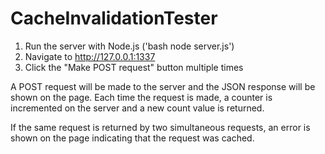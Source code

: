 CacheInvalidationTester
=======================

1. Run the server with Node.js ('bash node server.js')
2. Navigate to http://127.0.0.1:1337
3. Click the "Make POST request" button multiple times

A POST request will be made to the server and the JSON response will be shown on the page. Each time the request is made, a counter is incremented on the server and a new count value is returned.

If the same request is returned by two simultaneous requests, an error is shown on the page indicating that the request was cached.
